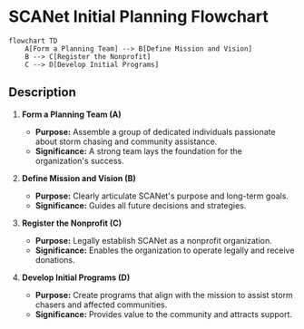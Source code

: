 # SCANet Initial Planning Flowchart
```mermaid
flowchart TD
    A[Form a Planning Team] --> B[Define Mission and Vision]
    B --> C[Register the Nonprofit]
    C --> D[Develop Initial Programs]
```

## Description
1. **Form a Planning Team (A)**
   - **Purpose:** Assemble a group of dedicated individuals passionate about storm chasing and community assistance.
   - **Significance:** A strong team lays the foundation for the organization's success.
     
2. **Define Mission and Vision (B)**
   - **Purpose:** Clearly articulate SCANet's purpose and long-term goals.
   - **Significance:** Guides all future decisions and strategies.

3. **Register the Nonprofit (C)**
   - **Purpose:** Legally establish SCANet as a nonprofit organization.
   - **Significance:** Enables the organization to operate legally and receive donations.

4. **Develop Initial Programs (D)**
   - **Purpose:** Create programs that align with the mission to assist storm chasers and affected communities.
   - **Significance:** Provides value to the community and attracts support.


